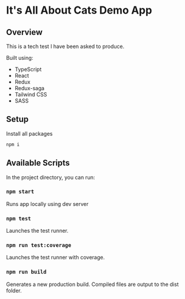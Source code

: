 # It's All About Cats Demo App

## Overview
This is a tech test I have been asked to produce. 

Built using:
- TypeScript
- React
- Redux
- Redux-saga
- Tailwind CSS
- SASS

## Setup
Install all packages
```sh
npm i
```

## Available Scripts

In the project directory, you can run:

### `npm start`

Runs app locally using dev server

### `npm test`

Launches the test runner.

### `npm run test:coverage`

Launches the test runner with coverage.

### `npm run build`

Generates a new production build. Compiled files are output to the dist folder.

